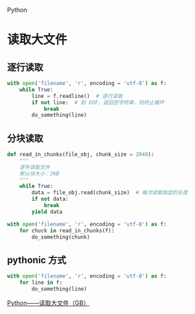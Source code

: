 Python

# 读取大文件
## 逐行读取
```python
with open('filename', 'r', encoding = 'utf-8') as f:
    while True:
        line = f.readline()  # 逐行读取
        if not line:  # 到 EOF，返回空字符串，则终止循环
            break
        do_something(line)
```

## 分块读取
```python
def read_in_chunks(file_obj, chunk_size = 2048):
    """
    逐件读取文件
    默认块大小：2KB
    """
    while True:
        data = file_obj.read(chunk_size)  # 每次读取指定的长度
        if not data:
            break
        yield data

with open('filename', 'r', encoding = 'utf-8') as f:
    for chuck in read_in_chunks(f):
        do_something(chunk)

```

## pythonic 方式
```python
with open('filename', 'r', encoding = 'utf-8') as f:
    for line in f:
        do_something(line)
```

[Python——读取大文件（GB）](https://www.cnblogs.com/yuanfang0903/p/11433491.html)
